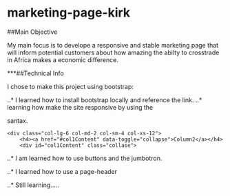 # marketing-page-kirk

##Main Objective

My main focus is to develope a responsive and stable marketing page that will inform potential customers about how amazing the abilty to crosstrade in Africa makes a economic difference.

***##Technical Info

I chose to make this project using bootstrap:

..*  I learned how to install bootstrap locally and reference the link.
..* learning how make the site responsive by using the <div class="col-lg-3 col-md-3 col-sm-6 col-xs-12"> santax.


	<div class="col-lg-6 col-md-2 col-sm-4 col-xs-12">
		<h4><a href="#col1Content" data-toggle="collapse">Column2</a></h4>
		<div id="col1Content" class="collase">


..* I am learned how to use buttons and the jumbotron.

..* I learned how to use a page-header 

..* Still learning.....

